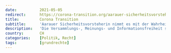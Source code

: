 ```yaml
---
date:          2021-05-05
redirect:      https://corona-transition.org/aarauer-sicherheitsvorsteherin-nimmt-es-mit-der-wahrheit-nicht-so-genau
title:         Corona Transition
subtitle:      'Aarauer Sicherheitsvorsteherin nimmt es mit der Wahrheit nicht so genau'
description:   'Die Versammlungs-, Meinungs- und Informationsfreiheit sind der Nährboden einer Demokratie. Doch um diese steht es momentan nicht gut. Die (...)'
country:       CH
categories:    [Politik, Recht]
tags:          [grundrechte]
---
```


